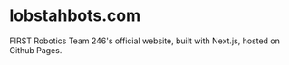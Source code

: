 # lobstahbots.com

FIRST Robotics Team 246's official website, built with Next.js, hosted on Github Pages.
